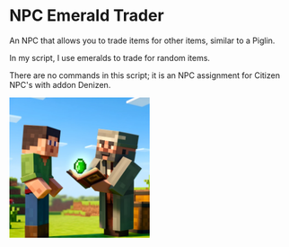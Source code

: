 # NPC Emerald Trader
An NPC that allows you to trade items for other items, similar to a Piglin.

In my script, I use emeralds to trade for random items.

There are no commands in this script; it is an NPC assignment for Citizen NPC's with addon Denizen.

<img src="https://raw.githubusercontent.com/mvarken/NPC-Emerald-Trader/main/Trader%20NPC.webp" width="250" height="250">
